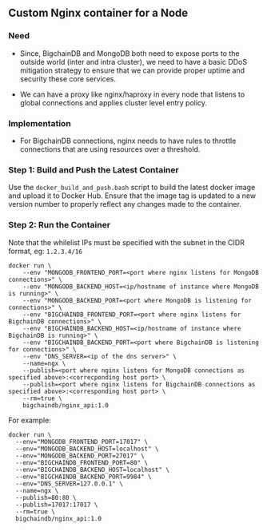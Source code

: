 ## Custom Nginx container for a Node

### Need

*  Since, BigchainDB and MongoDB both need to expose ports to the outside
   world (inter and intra cluster), we need to have a basic DDoS mitigation
   strategy to ensure that we can provide proper uptime and security these
   core services.

*  We can have a proxy like nginx/haproxy in every node that listens to
   global connections and applies cluster level entry policy.

### Implementation
*  For BigchainDB connections, nginx needs to have rules to throttle
   connections that are using resources over a threshold.


### Step 1: Build and Push the Latest Container
Use the `docker_build_and_push.bash` script to build the latest docker image
and upload it to Docker Hub.
Ensure that the image tag is updated to a new version number to properly
reflect any changes made to the container.


### Step 2: Run the Container

Note that the whilelist IPs must be specified with the subnet in the CIDR
format, eg: `1.2.3.4/16` 

```
docker run \
    --env "MONGODB_FRONTEND_PORT=<port where nginx listens for MongoDB connections>" \
    --env "MONGODB_BACKEND_HOST=<ip/hostname of instance where MongoDB is running>" \
    --env "MONGODB_BACKEND_PORT=<port where MongoDB is listening for connections>" \
    --env "BIGCHAINDB_FRONTEND_PORT=<port where nginx listens for BigchainDB connections>" \
    --env "BIGCHAINDB_BACKEND_HOST=<ip/hostname of instance where BigchainDB is running>" \
    --env "BIGCHAINDB_BACKEND_PORT=<port where BigchainDB is listening for connections>" \
    --env "DNS_SERVER=<ip of the dns server>" \
    --name=ngx \
    --publish=<port where nginx listens for MongoDB connections as specified above>:<correcponding host port> \
    --publish=<port where nginx listens for BigchainDB connections as specified above>:<corresponding host port> \
    --rm=true \
    bigchaindb/nginx_api:1.0 
```

For example:
```
docker run \
  --env="MONGODB_FRONTEND_PORT=17017" \
  --env="MONGODB_BACKEND_HOST=localhost" \
  --env="MONGODB_BACKEND_PORT=27017" \
  --env="BIGCHAINDB_FRONTEND_PORT=80" \
  --env="BIGCHAINDB_BACKEND_HOST=localhost" \
  --env="BIGCHAINDB_BACKEND_PORT=9984" \
  --env="DNS_SERVER=127.0.0.1" \
  --name=ngx \
  --publish=80:80 \
  --publish=17017:17017 \
  --rm=true \
  bigchaindb/nginx_api:1.0 
```
